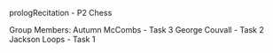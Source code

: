 prologRecitation - P2 Chess

Group Members: 
Autumn McCombs - Task 3
George Couvall - Task 2 
Jackson Loops - Task 1
